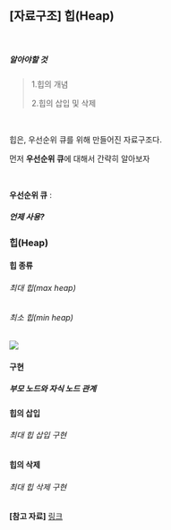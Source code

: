 ## [자료구조] 힙(Heap)

<br>

##### 알아야할 것

> 1.힙의 개념
>
> 2.힙의 삽입 및 삭제

<br>

힙은, 우선순위 큐를 위해 만들어진 자료구조다.

먼저 **우선순위 큐**에 대해서 간략히 알아보자 

<br>

**우선순위 큐** :

##### 언제 사용?


### 힙(Heap)



#### 힙 종류

###### 최대 힙(max heap)


###### 최소 힙(min heap)


 <img src="https://t1.daumcdn.net/cfile/tistory/17084F504DA9895214">

<br>

#### 구현


##### 부모 노드와 자식 노드 관계



#### 힙의 삽입


###### 최대 힙 삽입 구현



#### 힙의 삭제



###### 최대 힙 삭제 구현


**[참고 자료]** [링크](<https://gmlwjd9405.github.io/2018/05/10/data-structure-heap.html>)